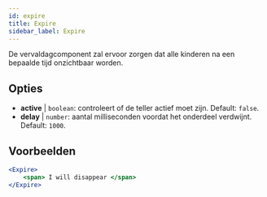 ```yaml
---
id: expire 
title: Expire
sidebar_label: Expire
---
```


De vervaldagcomponent zal ervoor zorgen dat alle kinderen na een bepaalde tijd onzichtbaar worden.

## Opties

* __active__ | `boolean`: controleert of de teller actief moet zijn. Default: `false`.
* __delay__ | `number`: aantal milliseconden voordat het onderdeel verdwijnt. Default: `1000`.


## Voorbeelden

```jsx live
<Expire>
    <span> I will disappear </span>
</Expire>
```




